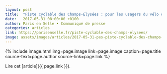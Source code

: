 ```yaml
---
layout: post
title:  "Piste cyclable des Champs-Élysées : pour les usagers du vélo ou pour la photo?"
date:   2017-05-31 08:00:00 +0100
author: Paris en Selle • Communiqué de presse
categories: articles
link: https://parisenselle.fr/piste-cyclable-des-champs-elysees/
image: assets/images/articles/2017-05-31-pes-piste-cyclable-des-champs-pour-usagers-ou-photo.jpg
---
```


{% include image.html
            img=page.image
            link=page.image
            caption=page.title
            source-text=page.author
            source-link=page.link
%}

Lire cet [article]({{ page.link }}).

